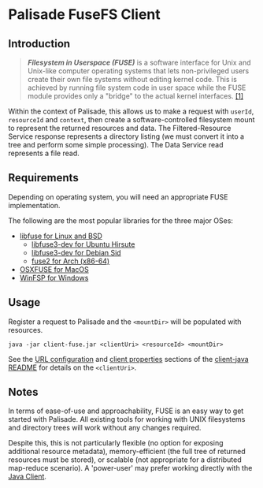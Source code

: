 <!---
Copyright 2018-2021 Crown Copyright

Licensed under the Apache License, Version 2.0 (the "License");
you may not use this file except in compliance with the License.
You may obtain a copy of the License at

  http://www.apache.org/licenses/LICENSE-2.0

Unless required by applicable law or agreed to in writing, software
distributed under the License is distributed on an "AS IS" BASIS,
WITHOUT WARRANTIES OR CONDITIONS OF ANY KIND, either express or implied.
See the License for the specific language governing permissions and
limitations under the License.
--->

# Palisade FuseFS Client

## Introduction

> ***Filesystem in Userspace (FUSE)*** is a software interface for Unix and Unix-like computer operating systems that lets non-privileged users create their own file systems without editing kernel code.
This is achieved by running file system code in user space while the FUSE module provides only a "bridge" to the actual kernel interfaces.
[[1]](https://en.wikipedia.org/wiki/Filesystem_in_Userspace)

Within the context of Palisade, this allows us to make a request with `userId`, `resourceId` and `context`, then create a software-controlled filesystem mount to represent the returned resources and data.
The Filtered-Resource Service response represents a directory listing (we must convert it into a tree and perform some simple processing).
The Data Service read represents a file read.


## Requirements
Depending on operating system, you will need an appropriate FUSE implementation.

The following are the most popular libraries for the three major OSes:
* [libfuse for Linux and BSD](https://github.com/libfuse/libfuse)
    * [libfuse3-dev for Ubuntu Hirsute](https://packages.ubuntu.com/hirsute/libfuse3-dev)
    * [libfuse3-dev for Debian Sid](https://packages.debian.org/sid/libfuse3-dev)
    * [fuse2 for Arch (x86-64)](https://archlinux.org/packages/extra/x86_64/fuse2/)
* [OSXFUSE for MacOS](https://osxfuse.github.io/)
* [WinFSP for Windows](http://www.secfs.net/winfsp/)


## Usage

Register a request to Palisade and the `<mountDir>` will be populated with resources.
```shell script
java -jar client-fuse.jar <clientUri> <resourceId> <mountDir>
```
See the [URL configuration](../client-java/README.md#URL) and [client properties](../client-java/README.md#Client%20properties) sections of the [client-java README](../client-java/README.md) for details on the `<clientUri>`.


## Notes

In terms of ease-of-use and approachability, FUSE is an easy way to get started with Palisade.
All existing tools for working with UNIX filesystems and directory trees will work without any changes required.

Despite this, this is not particularly flexible (no option for exposing additional resource metadata), memory-efficient (the full tree of returned resources must be stored), or scalable (not appropriate for a distributed map-reduce scenario).
A 'power-user' may prefer working directly with the [Java Client](../client-java/README.md).
